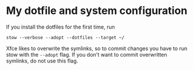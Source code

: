 # My dotfile and system configuration

If you install the dotfiles for the first time, run
```
stow --verbose --adopt --dotfiles --target ~/
```

Xfce likes to overwrite the symlinks, so to commit changes you have to run stow with the `--adopt` flag.
If you don't want to commit overwritten symlinks, do not use this flag.
